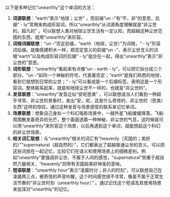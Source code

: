 以下是多种记忆“unearthly”这个单词的方法：
1. **词源联想**：“earth”表示“地球；尘世” ，而前缀“un -”有“不，非”的意思，后缀“ - ly”常用来构成形容词，所以“unearthly”从词源角度理解就是“非尘世的，超凡的” 。可以联想人类对地球尘世生活有一定认知，而超越这种尘世范围的东西，就用“unearthly”来形容。
2. **词根词缀联想**：“un -”否定前缀，“earth（地球，尘世）”为词根，“ - ly”形容词后缀。就像搭建积木一样，把否定意义的前缀“un -”、表示尘世含义的词根“earth”以及构成形容词的后缀“ - ly”组合在一起，得出“unearthly”表示“非尘世的”意思。
3. **词形联想**：“unearthly”看起来有点像“un - earth - ly”，可以把它拆分成三个部分。“un -”如同一个神秘的符号，代表着否定；“earth”是我们熟悉的地球，看到它就想到日常的尘世；“ - ly”可以看成是一个后缀标签，表明这是一个形容词。整体联系起来，就是和地球尘世不一样的，也就是“非尘世的”。
4. **发音联想**：“unearthly”发音近似“安呃思类” ，可以联想成当人们看到一种超乎寻常、非尘世的景象时，发出“安，呃，这是什么奇怪的、非尘世的（思类）东西”这样的惊叹。通过这种发音与场景感受的联系来记忆单词。
5. **场景联想**：想象自己身处一个科幻电影场景中，一艘外星飞船缓缓降落，飞船周围散发着奇异的光芒，整个画面透着一种神秘、非尘世的气息，这时候就可以用“unearthly”来形容这个场景，以后再遇到这个单词，就能想起这个科幻的非尘世场景。
6. **相关词汇联想**：与“unearthly”相关的词汇有“heavenly（天国的；美好的）”“supernatural（超自然的）”，它们都表达了超越普通尘世的含义。可以把这些词放在一起记忆，比较它们在语义和使用场景上的细微差别，例如“unearthly”更强调非尘世、不属于人间的感觉，“supernatural”侧重于超自然力量相关，“heavenly”则带有天国般美好神圣的意味。
7. **短语联想**：“unearthly hour”表示“凌晨时分；非人的时刻”，可以联想自己在凌晨两三点，被奇怪的声音吵醒，这个时间感觉很不寻常，像是不属于正常生活节奏的“非尘世时刻（unearthly hour）” 。通过记住这个短语及其使用场景来加深对“unearthly”的记忆。 